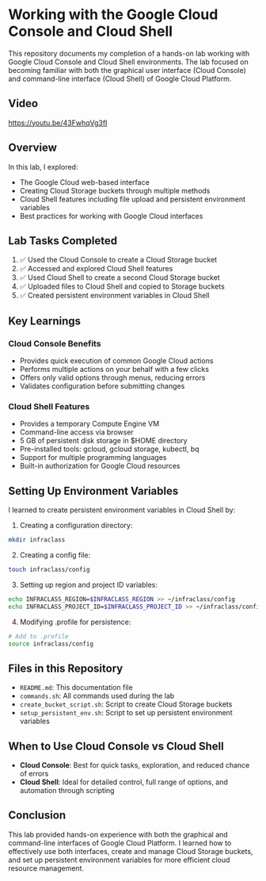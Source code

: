 # Working with the Google Cloud Console and Cloud Shell

This repository documents my completion of a hands-on lab working with Google Cloud Console and Cloud Shell environments. The lab focused on becoming familiar with both the graphical user interface (Cloud Console) and command-line interface (Cloud Shell) of Google Cloud Platform.

## Video

https://youtu.be/43FwhqVg3fI


## Overview 

In this lab, I explored:
- The Google Cloud web-based interface
- Creating Cloud Storage buckets through multiple methods
- Cloud Shell features including file upload and persistent environment variables
- Best practices for working with Google Cloud interfaces

## Lab Tasks Completed

1. ✅ Used the Cloud Console to create a Cloud Storage bucket
2. ✅ Accessed and explored Cloud Shell features
3. ✅ Used Cloud Shell to create a second Cloud Storage bucket
4. ✅ Uploaded files to Cloud Shell and copied to Storage buckets
5. ✅ Created persistent environment variables in Cloud Shell

## Key Learnings

### Cloud Console Benefits
- Provides quick execution of common Google Cloud actions
- Performs multiple actions on your behalf with a few clicks
- Offers only valid options through menus, reducing errors
- Validates configuration before submitting changes

### Cloud Shell Features
- Provides a temporary Compute Engine VM
- Command-line access via browser
- 5 GB of persistent disk storage in $HOME directory
- Pre-installed tools: gcloud, gcloud storage, kubectl, bq
- Support for multiple programming languages
- Built-in authorization for Google Cloud resources

## Setting Up Environment Variables

I learned to create persistent environment variables in Cloud Shell by:

1. Creating a configuration directory:
```bash
mkdir infraclass
```

2. Creating a config file:
```bash
touch infraclass/config
```

3. Setting up region and project ID variables:
```bash
echo INFRACLASS_REGION=$INFRACLASS_REGION >> ~/infraclass/config
echo INFRACLASS_PROJECT_ID=$INFRACLASS_PROJECT_ID >> ~/infraclass/config
```

4. Modifying .profile for persistence:
```bash
# Add to .profile
source infraclass/config
```

## Files in this Repository

- `README.md`: This documentation file
- `commands.sh`: All commands used during the lab
- `create_bucket_script.sh`: Script to create Cloud Storage buckets
- `setup_persistent_env.sh`: Script to set up persistent environment variables

## When to Use Cloud Console vs Cloud Shell

- **Cloud Console**: Best for quick tasks, exploration, and reduced chance of errors
- **Cloud Shell**: Ideal for detailed control, full range of options, and automation through scripting

## Conclusion

This lab provided hands-on experience with both the graphical and command-line interfaces of Google Cloud Platform. I learned how to effectively use both interfaces, create and manage Cloud Storage buckets, and set up persistent environment variables for more efficient cloud resource management.

